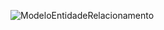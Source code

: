 ![ModeloEntidadeRelacionamento](https://github.com/user-attachments/assets/f8ae1365-a86f-4264-8e24-8b95b5ba04f7)
